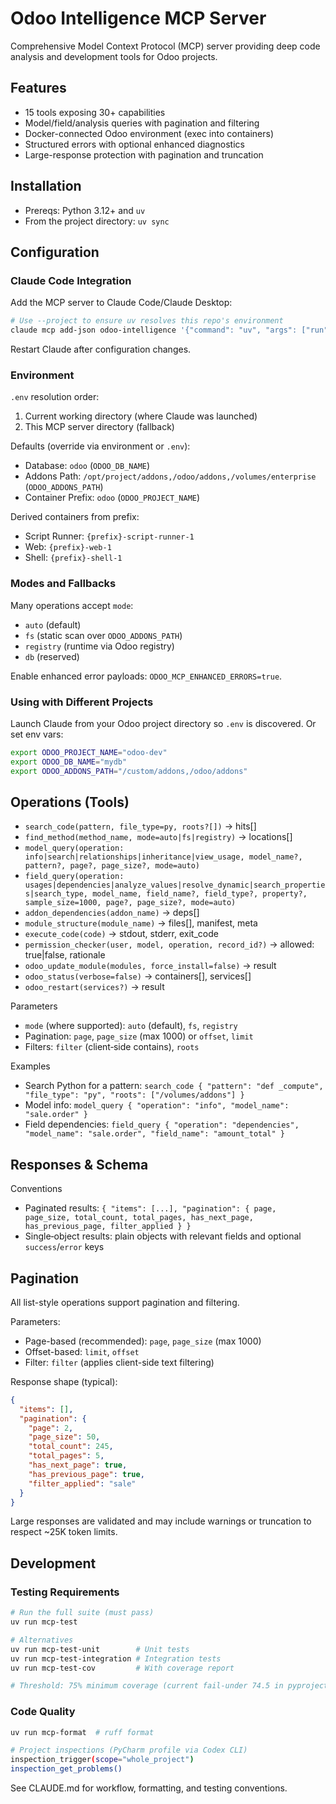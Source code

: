 # Odoo Intelligence MCP Server

Comprehensive Model Context Protocol (MCP) server providing deep code analysis and development tools for Odoo projects.

## Features

- 15 tools exposing 30+ capabilities
- Model/field/analysis queries with pagination and filtering
- Docker-connected Odoo environment (exec into containers)
- Structured errors with optional enhanced diagnostics
- Large-response protection with pagination and truncation

## Installation

- Prereqs: Python 3.12+ and `uv`
- From the project directory: `uv sync`

## Configuration

### Claude Code Integration

Add the MCP server to Claude Code/Claude Desktop:

```bash
# Use --project to ensure uv resolves this repo's environment
claude mcp add-json odoo-intelligence '{"command": "uv", "args": ["run", "--project", "/path/to/odoo-intelligence-mcp", "odoo-intelligence-mcp"]}'
```

Restart Claude after configuration changes.

### Environment

`.env` resolution order:
1) Current working directory (where Claude was launched)
2) This MCP server directory (fallback)

Defaults (override via environment or `.env`):
- Database: `odoo` (`ODOO_DB_NAME`)
- Addons Path: `/opt/project/addons,/odoo/addons,/volumes/enterprise` (`ODOO_ADDONS_PATH`)
- Container Prefix: `odoo` (`ODOO_PROJECT_NAME`)

Derived containers from prefix:
- Script Runner: `{prefix}-script-runner-1`
- Web: `{prefix}-web-1`
- Shell: `{prefix}-shell-1`

### Modes and Fallbacks

Many operations accept `mode`:
- `auto` (default)
- `fs` (static scan over `ODOO_ADDONS_PATH`)
- `registry` (runtime via Odoo registry)
- `db` (reserved)

Enable enhanced error payloads: `ODOO_MCP_ENHANCED_ERRORS=true`.

### Using with Different Projects

Launch Claude from your Odoo project directory so `.env` is discovered. Or set env vars:

```bash
export ODOO_PROJECT_NAME="odoo-dev"
export ODOO_DB_NAME="mydb"
export ODOO_ADDONS_PATH="/custom/addons,/odoo/addons"
```

## Operations (Tools)

- `search_code(pattern, file_type=py, roots?[])` → hits[]
- `find_method(method_name, mode=auto|fs|registry)` → locations[]
- `model_query(operation: info|search|relationships|inheritance|view_usage, model_name?, pattern?, page?, page_size?, mode=auto)`
- `field_query(operation: usages|dependencies|analyze_values|resolve_dynamic|search_properties|search_type, model_name, field_name?, field_type?, property?, sample_size=1000, page?, page_size?, mode=auto)`
- `addon_dependencies(addon_name)` → deps[]
- `module_structure(module_name)` → files[], manifest, meta
- `execute_code(code)` → stdout, stderr, exit_code
- `permission_checker(user, model, operation, record_id?)` → allowed: true|false, rationale
- `odoo_update_module(modules, force_install=false)` → result
- `odoo_status(verbose=false)` → containers[], services[]
- `odoo_restart(services?)` → result

Parameters
- `mode` (where supported): `auto` (default), `fs`, `registry`
- Pagination: `page`, `page_size` (max 1000) or `offset`, `limit`
- Filters: `filter` (client‑side contains), `roots`

Examples
- Search Python for a pattern:
  `search_code { "pattern": "def _compute", "file_type": "py", "roots": ["/volumes/addons"] }`
- Model info:
  `model_query { "operation": "info", "model_name": "sale.order" }`
- Field dependencies:
  `field_query { "operation": "dependencies", "model_name": "sale.order", "field_name": "amount_total" }`

## Responses & Schema

Conventions
- Paginated results: `{ "items": [...], "pagination": { page, page_size, total_count, total_pages, has_next_page, has_previous_page, filter_applied } }`
- Single‑object results: plain objects with relevant fields and optional `success`/`error` keys

<!-- Removed deprecated View Migration Helper section; use search_code/read_odoo_file/model_query for migrations. -->

## Pagination

All list-style operations support pagination and filtering.

Parameters:
- Page-based (recommended): `page`, `page_size` (max 1000)
- Offset-based: `limit`, `offset`
- Filter: `filter` (applies client-side text filtering)

Response shape (typical):

```json
{
  "items": [],
  "pagination": {
    "page": 2,
    "page_size": 50,
    "total_count": 245,
    "total_pages": 5,
    "has_next_page": true,
    "has_previous_page": true,
    "filter_applied": "sale"
  }
}
```

Large responses are validated and may include warnings or truncation to respect ~25K token limits.

## Development

### Testing Requirements

```bash
# Run the full suite (must pass)
uv run mcp-test

# Alternatives
uv run mcp-test-unit        # Unit tests
uv run mcp-test-integration # Integration tests
uv run mcp-test-cov         # With coverage report

# Threshold: 75% minimum coverage (current fail-under 74.5 in pyproject)
```

### Code Quality

```bash
uv run mcp-format  # ruff format

# Project inspections (PyCharm profile via Codex CLI)
inspection_trigger(scope="whole_project")
inspection_get_problems()
```

See CLAUDE.md for workflow, formatting, and testing conventions.

